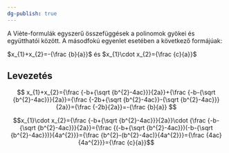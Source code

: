 ```yaml
---
dg-publish: true
---
```

A Viète-formulák egyszerű összefüggések a polinomok gyökei és együtthatói között. A másodfokú egyenlet esetében a következő formájúak:

$x_{1}+x_{2}=-{\frac {b}{a}}$ és $x_{1}\cdot x_{2}={\frac {c}{a}}$

## Levezetés
$$
x_{1}+x_{2}={\frac {-b+{\sqrt {b^{2}-4ac}}}{2a}}+{\frac {-b-{\sqrt {b^{2}-4ac}}}{2a}}={\frac {-2b+{\sqrt {b^{2}-4ac}}-{\sqrt {b^{2}-4ac}}}{2a}}={\frac {-2b}{2a}}=-{\frac {b}{a}}
$$

$$x_{1}\cdot x_{2}={\frac {-b+{\sqrt {b^{2}-4ac}}}{2a}}\cdot {\frac {-b-{\sqrt {b^{2}-4ac}}}{2a}}={\frac {(-b+{\sqrt {b^{2}-4ac}})(-b-{\sqrt {b^{2}-4ac}})}{4a^{2}}}={\frac {b^{2}-(b^{2}-4ac)}{4a^{2}}}={\frac {4ac}{4a^{2}}}={\frac {c}{a}}$$
